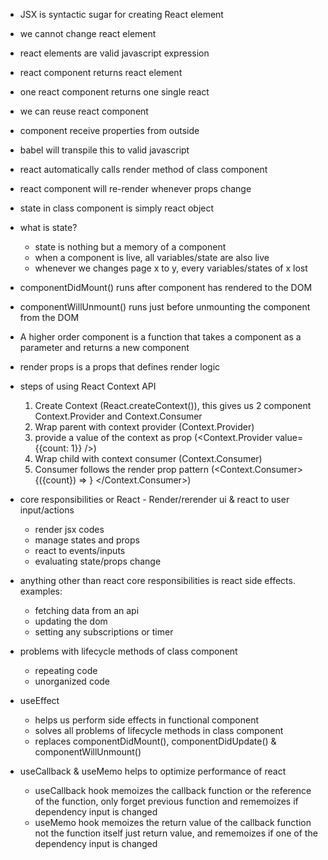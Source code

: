 - JSX is syntactic sugar for creating React element
- we cannot change react element
- react elements are valid javascript expression
- react component returns react element
- one react component returns one single react
- we can reuse react component
- component receive properties from outside
- babel will transpile this to valid javascript
- react automatically calls render method of class component
- react component will re-render whenever props change
- state in class component is simply react object

- what is state?

  - state is nothing but a memory of a component
  - when a component is live, all variables/state are also live
  - whenever we changes page x to y, every variables/states of x lost

- componentDidMount() runs after component has rendered to the DOM
- componentWillUnmount() runs just before unmounting the component from the DOM
- A higher order component is a function that takes a component as a parameter and returns a new component
- render props is a props that defines render logic

- steps of using React Context API

  1. Create Context (React.createContext()), this gives us 2 component Context.Provider and Context.Consumer
  2. Wrap parent with context provider (Context.Provider)
  3. provide a value of the context as prop (<Context.Provider value={{count: 1}} />)
  4. Wrap child with context consumer (Context.Consumer)
  5. Consumer follows the render prop pattern (<Context.Consumer> {({count}) => <ClickCounter count={count} /> } </Context.Consumer>)

- core responsibilities or React - Render/rerender ui & react to user input/actions
  - render jsx codes
  - manage states and props
  - react to events/inputs
  - evaluating state/props change
- anything other than react core responsibilities is react side effects. examples:
  - fetching data from an api
  - updating the dom
  - setting any subscriptions or timer
- problems with lifecycle methods of class component
  - repeating code
  - unorganized code
- useEffect

  - helps us perform side effects in functional component
  - solves all problems of lifecycle methods in class component
  - replaces componentDidMount(), componentDidUpdate() & componentWillUnmount()

- useCallback & useMemo helps to optimize performance of react
  - useCallback hook memoizes the callback function or the reference of the function, only forget previous function and rememoizes if dependency input is changed
  - useMemo hook memoizes the return value of the callback function not the function itself just return value, and rememoizes if one of the dependency input is changed
